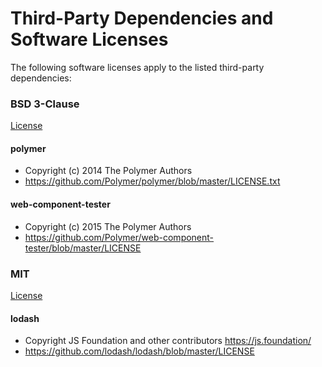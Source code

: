 # Third-Party Dependencies and Software Licenses

The following software licenses apply to the listed third-party dependencies:

### BSD 3-Clause

[License](https://github.com/usc-isi-digelements/terms-transformer/blob/master/THIRD-PARTY-LICENSES/BSD-3-CLAUSE)

#### polymer
- Copyright (c) 2014 The Polymer Authors
- https://github.com/Polymer/polymer/blob/master/LICENSE.txt

#### web-component-tester
- Copyright (c) 2015 The Polymer Authors
- https://github.com/Polymer/web-component-tester/blob/master/LICENSE

### MIT

[License](https://github.com/usc-isi-digelements/terms-transformer/blob/master/THIRD-PARTY-LICENSES/MIT)

#### lodash
- Copyright JS Foundation and other contributors <https://js.foundation/>
- https://github.com/lodash/lodash/blob/master/LICENSE
